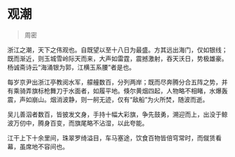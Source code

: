 # 观潮

> 周密

浙江之潮，天下之伟观也。自既望以至十八日为最盛。方其远出海门，仅如银线；既而渐近，则玉城雪岭际天而来，大声如雷霆，震撼激射，吞天沃日，势极雄豪。杨诚斋诗云“海涌银为郭，江横玉系腰”者是也。

每岁京尹出浙江亭教阅水军，艨艟数百，分列两岸；既而尽奔腾分合五阵之势，并有乘骑弄旗标枪舞刀于水面者，如履平地。倏尔黄烟四起，人物略不相睹，水爆轰震，声如崩山。烟消波静，则一舸无迹，仅有“敌船”为火所焚，随波而逝。

吴儿善泅者数百，皆披发文身，手持十幅大彩旗，争先鼓勇，溯迎而上，出没于鲸波万仞中，腾身百变，而旗尾略不沾湿，以此夸能。

江干上下十余里间，珠翠罗绮溢目，车马塞途，饮食百物皆倍穹常时，而僦赁看幕，虽席地不容间也。